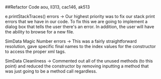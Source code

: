 ##Refactor Code 
aou, ll313, cac146, ak513

e.printStackTraces() errors 
    -> Our highest priority was to fix our stack print errors that we have in our code. To fix this we are going to
    implement a dialog box that tells the user there's an error. In addition, the user will have the ability to 
    browse for a new file.
    
SimData Magic Number errors
    -> This was a fairly straightforward resolution, gave specific final names to the index values for the constructor
    to access the proper xml tags.
    
SimData Cleanliness
    -> Commented out all of the unused methods (to this point) and reduced the constructor by removing inputting a 
    method that was just going to be a method call regardless.